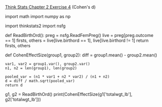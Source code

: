 [Think Stats Chapter 2 Exercise 4](http://greenteapress.com/thinkstats2/html/thinkstats2003.html#toc24) (Cohen's d)

import math
import numpy as np

import thinkstats2
import nsfg

def ReadBirthOrd():
    preg = nsfg.ReadFemPreg()
    live = preg[preg.outcome == 1]
    firsts, others = live[live.birthord == 1], live[live.birthord != 1]
    return firsts, others

def CohenEffectSize(group1, group2):
    diff = group1.mean() - group2.mean()
    
    var1, var2 = group1.var(), group2.var()
    n1, n2 = len(group1), len(group2)
    
    pooled_var = (n1 * var1 + n2 * var2) / (n1 + n2)
    d = diff / math.sqrt(pooled_var)
    return d

g1, g2 = ReadBirthOrd()
print(CohenEffectSize(g1['totalwgt_lb'], g2['totalwgt_lb']))
